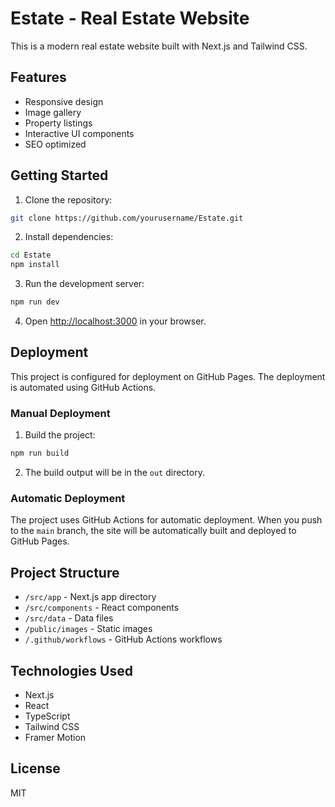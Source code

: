 # Estate - Real Estate Website

This is a modern real estate website built with Next.js and Tailwind CSS.

## Features

- Responsive design
- Image gallery
- Property listings
- Interactive UI components
- SEO optimized

## Getting Started

1. Clone the repository:
```bash
git clone https://github.com/yourusername/Estate.git
```

2. Install dependencies:
```bash
cd Estate
npm install
```

3. Run the development server:
```bash
npm run dev
```

4. Open [http://localhost:3000](http://localhost:3000) in your browser.

## Deployment

This project is configured for deployment on GitHub Pages. The deployment is automated using GitHub Actions.

### Manual Deployment

1. Build the project:
```bash
npm run build
```

2. The build output will be in the `out` directory.

### Automatic Deployment

The project uses GitHub Actions for automatic deployment. When you push to the `main` branch, the site will be automatically built and deployed to GitHub Pages.

## Project Structure

- `/src/app` - Next.js app directory
- `/src/components` - React components
- `/src/data` - Data files
- `/public/images` - Static images
- `/.github/workflows` - GitHub Actions workflows

## Technologies Used

- Next.js
- React
- TypeScript
- Tailwind CSS
- Framer Motion

## License

MIT